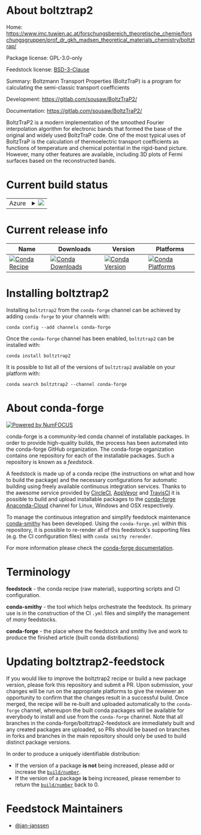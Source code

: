 About boltztrap2
================

Home: https://www.imc.tuwien.ac.at/forschungsbereich_theoretische_chemie/forschungsgruppen/prof_dr_gkh_madsen_theoretical_materials_chemistry/boltztrap/

Package license: GPL-3.0-only

Feedstock license: [BSD-3-Clause](https://github.com/conda-forge/boltztrap2-feedstock/blob/master/LICENSE.txt)

Summary: Boltzmann Transport Properties (BoltzTraP) is a program for calculating the semi-classic transport coefficients

Development: https://gitlab.com/sousaw/BoltzTraP2/

Documentation: https://gitlab.com/sousaw/BoltzTraP2/

BoltzTraP2 is a modern implementation of the smoothed Fourier
interpolation algorithm for electronic bands that formed the base of
the original and widely used BoltzTraP code. One of the most typical
uses of BoltzTraP is the calculation of thermoelectric transport
coefficients as functions of temperature and chemical potential in
the rigid-band picture. However, many other features are available,
including 3D plots of Fermi surfaces based on the reconstructed bands.


Current build status
====================


<table>
    
  <tr>
    <td>Azure</td>
    <td>
      <details>
        <summary>
          <a href="https://dev.azure.com/conda-forge/feedstock-builds/_build/latest?definitionId=11390&branchName=master">
            <img src="https://dev.azure.com/conda-forge/feedstock-builds/_apis/build/status/boltztrap2-feedstock?branchName=master">
          </a>
        </summary>
        <table>
          <thead><tr><th>Variant</th><th>Status</th></tr></thead>
          <tbody><tr>
              <td>linux_64_numpy1.16python3.6.____cpython</td>
              <td>
                <a href="https://dev.azure.com/conda-forge/feedstock-builds/_build/latest?definitionId=11390&branchName=master">
                  <img src="https://dev.azure.com/conda-forge/feedstock-builds/_apis/build/status/boltztrap2-feedstock?branchName=master&jobName=linux&configuration=linux_64_numpy1.16python3.6.____cpython" alt="variant">
                </a>
              </td>
            </tr><tr>
              <td>linux_64_numpy1.16python3.7.____cpython</td>
              <td>
                <a href="https://dev.azure.com/conda-forge/feedstock-builds/_build/latest?definitionId=11390&branchName=master">
                  <img src="https://dev.azure.com/conda-forge/feedstock-builds/_apis/build/status/boltztrap2-feedstock?branchName=master&jobName=linux&configuration=linux_64_numpy1.16python3.7.____cpython" alt="variant">
                </a>
              </td>
            </tr><tr>
              <td>linux_64_numpy1.16python3.8.____cpython</td>
              <td>
                <a href="https://dev.azure.com/conda-forge/feedstock-builds/_build/latest?definitionId=11390&branchName=master">
                  <img src="https://dev.azure.com/conda-forge/feedstock-builds/_apis/build/status/boltztrap2-feedstock?branchName=master&jobName=linux&configuration=linux_64_numpy1.16python3.8.____cpython" alt="variant">
                </a>
              </td>
            </tr><tr>
              <td>linux_64_numpy1.18python3.6.____73_pypy</td>
              <td>
                <a href="https://dev.azure.com/conda-forge/feedstock-builds/_build/latest?definitionId=11390&branchName=master">
                  <img src="https://dev.azure.com/conda-forge/feedstock-builds/_apis/build/status/boltztrap2-feedstock?branchName=master&jobName=linux&configuration=linux_64_numpy1.18python3.6.____73_pypy" alt="variant">
                </a>
              </td>
            </tr><tr>
              <td>linux_64_numpy1.19python3.9.____cpython</td>
              <td>
                <a href="https://dev.azure.com/conda-forge/feedstock-builds/_build/latest?definitionId=11390&branchName=master">
                  <img src="https://dev.azure.com/conda-forge/feedstock-builds/_apis/build/status/boltztrap2-feedstock?branchName=master&jobName=linux&configuration=linux_64_numpy1.19python3.9.____cpython" alt="variant">
                </a>
              </td>
            </tr><tr>
              <td>osx_64_numpy1.16python3.6.____cpython</td>
              <td>
                <a href="https://dev.azure.com/conda-forge/feedstock-builds/_build/latest?definitionId=11390&branchName=master">
                  <img src="https://dev.azure.com/conda-forge/feedstock-builds/_apis/build/status/boltztrap2-feedstock?branchName=master&jobName=osx&configuration=osx_64_numpy1.16python3.6.____cpython" alt="variant">
                </a>
              </td>
            </tr><tr>
              <td>osx_64_numpy1.16python3.7.____cpython</td>
              <td>
                <a href="https://dev.azure.com/conda-forge/feedstock-builds/_build/latest?definitionId=11390&branchName=master">
                  <img src="https://dev.azure.com/conda-forge/feedstock-builds/_apis/build/status/boltztrap2-feedstock?branchName=master&jobName=osx&configuration=osx_64_numpy1.16python3.7.____cpython" alt="variant">
                </a>
              </td>
            </tr><tr>
              <td>osx_64_numpy1.16python3.8.____cpython</td>
              <td>
                <a href="https://dev.azure.com/conda-forge/feedstock-builds/_build/latest?definitionId=11390&branchName=master">
                  <img src="https://dev.azure.com/conda-forge/feedstock-builds/_apis/build/status/boltztrap2-feedstock?branchName=master&jobName=osx&configuration=osx_64_numpy1.16python3.8.____cpython" alt="variant">
                </a>
              </td>
            </tr><tr>
              <td>osx_64_numpy1.18python3.6.____73_pypy</td>
              <td>
                <a href="https://dev.azure.com/conda-forge/feedstock-builds/_build/latest?definitionId=11390&branchName=master">
                  <img src="https://dev.azure.com/conda-forge/feedstock-builds/_apis/build/status/boltztrap2-feedstock?branchName=master&jobName=osx&configuration=osx_64_numpy1.18python3.6.____73_pypy" alt="variant">
                </a>
              </td>
            </tr><tr>
              <td>osx_64_numpy1.19python3.9.____cpython</td>
              <td>
                <a href="https://dev.azure.com/conda-forge/feedstock-builds/_build/latest?definitionId=11390&branchName=master">
                  <img src="https://dev.azure.com/conda-forge/feedstock-builds/_apis/build/status/boltztrap2-feedstock?branchName=master&jobName=osx&configuration=osx_64_numpy1.19python3.9.____cpython" alt="variant">
                </a>
              </td>
            </tr>
          </tbody>
        </table>
      </details>
    </td>
  </tr>
</table>

Current release info
====================

| Name | Downloads | Version | Platforms |
| --- | --- | --- | --- |
| [![Conda Recipe](https://img.shields.io/badge/recipe-boltztrap2-green.svg)](https://anaconda.org/conda-forge/boltztrap2) | [![Conda Downloads](https://img.shields.io/conda/dn/conda-forge/boltztrap2.svg)](https://anaconda.org/conda-forge/boltztrap2) | [![Conda Version](https://img.shields.io/conda/vn/conda-forge/boltztrap2.svg)](https://anaconda.org/conda-forge/boltztrap2) | [![Conda Platforms](https://img.shields.io/conda/pn/conda-forge/boltztrap2.svg)](https://anaconda.org/conda-forge/boltztrap2) |

Installing boltztrap2
=====================

Installing `boltztrap2` from the `conda-forge` channel can be achieved by adding `conda-forge` to your channels with:

```
conda config --add channels conda-forge
```

Once the `conda-forge` channel has been enabled, `boltztrap2` can be installed with:

```
conda install boltztrap2
```

It is possible to list all of the versions of `boltztrap2` available on your platform with:

```
conda search boltztrap2 --channel conda-forge
```


About conda-forge
=================

[![Powered by NumFOCUS](https://img.shields.io/badge/powered%20by-NumFOCUS-orange.svg?style=flat&colorA=E1523D&colorB=007D8A)](http://numfocus.org)

conda-forge is a community-led conda channel of installable packages.
In order to provide high-quality builds, the process has been automated into the
conda-forge GitHub organization. The conda-forge organization contains one repository
for each of the installable packages. Such a repository is known as a *feedstock*.

A feedstock is made up of a conda recipe (the instructions on what and how to build
the package) and the necessary configurations for automatic building using freely
available continuous integration services. Thanks to the awesome service provided by
[CircleCI](https://circleci.com/), [AppVeyor](https://www.appveyor.com/)
and [TravisCI](https://travis-ci.com/) it is possible to build and upload installable
packages to the [conda-forge](https://anaconda.org/conda-forge)
[Anaconda-Cloud](https://anaconda.org/) channel for Linux, Windows and OSX respectively.

To manage the continuous integration and simplify feedstock maintenance
[conda-smithy](https://github.com/conda-forge/conda-smithy) has been developed.
Using the ``conda-forge.yml`` within this repository, it is possible to re-render all of
this feedstock's supporting files (e.g. the CI configuration files) with ``conda smithy rerender``.

For more information please check the [conda-forge documentation](https://conda-forge.org/docs/).

Terminology
===========

**feedstock** - the conda recipe (raw material), supporting scripts and CI configuration.

**conda-smithy** - the tool which helps orchestrate the feedstock.
                   Its primary use is in the construction of the CI ``.yml`` files
                   and simplify the management of *many* feedstocks.

**conda-forge** - the place where the feedstock and smithy live and work to
                  produce the finished article (built conda distributions)


Updating boltztrap2-feedstock
=============================

If you would like to improve the boltztrap2 recipe or build a new
package version, please fork this repository and submit a PR. Upon submission,
your changes will be run on the appropriate platforms to give the reviewer an
opportunity to confirm that the changes result in a successful build. Once
merged, the recipe will be re-built and uploaded automatically to the
`conda-forge` channel, whereupon the built conda packages will be available for
everybody to install and use from the `conda-forge` channel.
Note that all branches in the conda-forge/boltztrap2-feedstock are
immediately built and any created packages are uploaded, so PRs should be based
on branches in forks and branches in the main repository should only be used to
build distinct package versions.

In order to produce a uniquely identifiable distribution:
 * If the version of a package **is not** being increased, please add or increase
   the [``build/number``](https://conda.io/docs/user-guide/tasks/build-packages/define-metadata.html#build-number-and-string).
 * If the version of a package **is** being increased, please remember to return
   the [``build/number``](https://conda.io/docs/user-guide/tasks/build-packages/define-metadata.html#build-number-and-string)
   back to 0.

Feedstock Maintainers
=====================

* [@jan-janssen](https://github.com/jan-janssen/)

